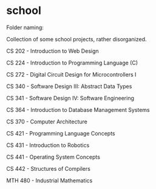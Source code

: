 # school

Folder naming: <CourseID> <Professor Name>

Collection of some school projects, rather disorganized.

CS 202 - Introduction to Web Design

CS 224 - Introduction to Programming Language (C)

CS 272 - Digital Circuit Design for Microcontrollers I

CS 340 - Software Design III: Abstract Data Types

CS 341 - Software Design IV: Software Engineering

CS 364 - Introduction to Database Management Systems

CS 370 - Computer Architecture

CS 421 - Programming Language Concepts

CS 431 - Introduction to Robotics

CS 441 - Operating System Concepts

CS 442 - Structures of Compilers

MTH 480 - Industrial Mathematics

